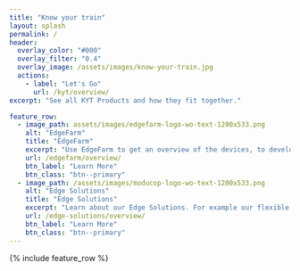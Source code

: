 ```yaml
---
title: "Know your train"
layout: splash
permalink: /
header:
  overlay_color: "#000"
  overlay_filter: "0.4"
  overlay_image: /assets/images/know-your-train.jpg
  actions:
    - label: "Let's Go"
      url: /kyt/overview/
excerpt: "See all KYT Products and how they fit together."

feature_row:
  - image_path: assets/images/edgefarm-logo-wo-text-1200x533.png
    alt: "EdgeFarm"
    title: "EdgeFarm"
    excerpt: "Use EdgeFarm to get an overview of the devices, to develop your own Edge or Cloud modules and to deploy them on your devices. Analyze the data provided by the devices."
    url: /edgefarm/overview/
    btn_label: "Learn More"
    btn_class: "btn--primary"
  - image_path: /assets/images/moducop-logo-wo-text-1200x533.png
    alt: "Edge Solutions"
    title: "Edge Solutions"
    excerpt: "Learn about our Edge Solutions. For example our flexible modular computer system ModuCop which apapts to all vehicle interfaces. See how to put ModuCop into operation and connect it properly."
    url: /edge-solutions/overview/
    btn_label: "Learn More"
    btn_class: "btn--primary"
---
```


{% include feature_row %}
